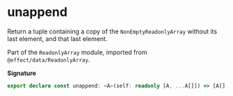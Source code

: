 # unappend

Return a tuple containing a copy of the `NonEmptyReadonlyArray` without its last element, and that last element.

Part of the `ReadonlyArray` module, imported from `@effect/data/ReadonlyArray`.

**Signature**

```ts
export declare const unappend: <A>(self: readonly [A, ...A[]]) => [A[], A]
```
